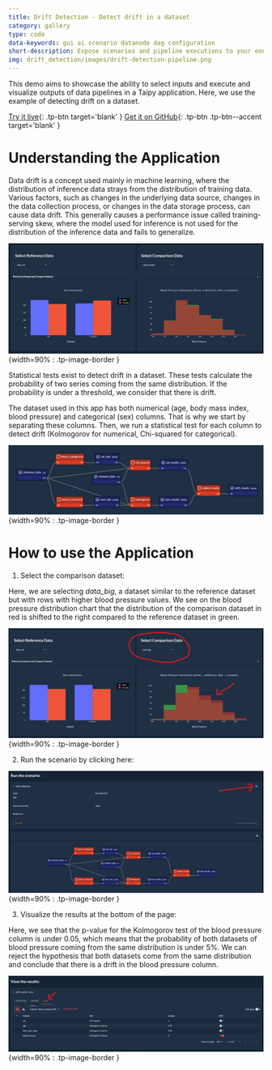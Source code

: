 ```yaml
---
title: Drift Detection - Detect drift in a dataset
category: gallery
type: code
data-keywords: gui ai scenario datanode dag configuration
short-description: Expose scenarios and pipeline executions to your end-users with this input dataset drift detection.
img: drift_detection/images/drift-detection-pipeline.png
---
```

This demo aims to showcase the ability to select inputs and execute and visualize outputs of data
pipelines in a Taipy application. Here, we use the example of detecting drift on a dataset.

[Try it live](https://drift-detection.taipy.cloud/){: .tp-btn target='blank' }
[Get it on GitHub](https://github.com/Avaiga/demo-drift-detection){: .tp-btn .tp-btn--accent target='blank' }

# Understanding the Application

Data drift is a concept used mainly in machine learning, where the distribution of inference data strays
from the distribution of training data. Various factors, such as changes in the underlying data source,
changes in the data collection process, or changes in the data storage process, can cause data drift.
This generally causes a performance issue called training-serving skew, where the model used for inference
is not used for the distribution of the inference data and fails to generalize.


![Data Distributions](images/drift-detection-distributions.png){width=90% : .tp-image-border }

Statistical tests exist to detect drift in a dataset. These tests calculate the probability of two
series coming from the same distribution. If the probability is under a threshold, we consider that there
is drift.

The dataset used in this app has both numerical (age, body mass index, blood pressure) and categorical
(sex) columns. That is why we start by separating these columns. Then, we run a statistical test
for each column to detect drift (Kolmogorov for numerical, Chi-squared for categorical).

![Pipeline](images/drift-detection-pipeline.png){width=90% : .tp-image-border }

# How to use the Application

1. Select the comparison dataset:

Here, we are selecting *data_big*, a dataset similar to the reference dataset but with rows with higher
blood pressure values. We see on the blood pressure distribution chart that the distribution of the comparison
dataset in red is shifted to the right compared to the reference dataset in green.

![Shifted Distribution](images/drift-detection-step-1.png){width=90% : .tp-image-border }

2. Run the scenario by clicking here:

![Run Scenario](images/drift-detection-step-2.png){width=90% : .tp-image-border }

3. Visualize the results at the bottom of the page:

Here, we see that the p-value for the Kolmogorov test of the blood pressure column is under 0.05, which
means that the probability of both datasets of blood pressure coming from the same distribution is under
5%. We can reject the hypothesis that both datasets come from the same distribution and conclude that there
is a drift in the blood pressure column.

![Results](images/drift-detection-step-3.png){width=90% : .tp-image-border }
